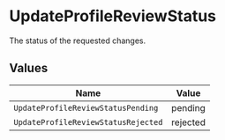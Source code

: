 # UpdateProfileReviewStatus

The status of the requested changes.


## Values

| Name                                | Value                               |
| ----------------------------------- | ----------------------------------- |
| `UpdateProfileReviewStatusPending`  | pending                             |
| `UpdateProfileReviewStatusRejected` | rejected                            |